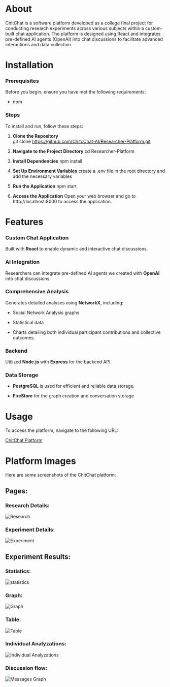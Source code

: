 # About
ChitChat is a software platform developed as a college final project for conducting research experiments across various subjects within a custom-built chat application. The platform is designed using React and integrates pre-defined AI agents (OpenAI) into chat discussions to facilitate advanced interactions and data collection.

# Installation

### Prerequisites

Before you begin, ensure you have met the following requirements:
- npm

### Steps

To install and run, follow these steps:

1. **Clone the Repository**  
   git clone https://github.com/ChitcChat-AI/Researcher-Platform.git

2. **Navigate to the Project Directory**
    cd Researcher-Platform

3. **Install Dependencies**
     npm install

4. **Set Up Environment Variables**
    create a .env file in the root directory and add the necessary variables

6. **Run the Application**
    npm start

7. **Access the Application**
     Open your web browser and go to http://localhost:8000 to access the application. 


# Features
### Custom Chat Application

Built with **React** to enable dynamic and interactive chat discussions.

### AI Integration

Researchers can integrate pre-defined AI agents we created with **OpenAI** into chat discussions.

### Comprehensive Analysis 

Generates detailed analyses using **NetworkX**, including:

- Social Network Analysis graphs 

- Statistical data

- Charts detailing both individual participant contributions and collective outcomes.

### Backend

Utilized **Node.js** with **Express** for the backend API.

### Data Storage

 - **PostgreSQL** is used for efficient and reliable data storage.

 - **FireStore** for the graph creation and conversation storage

# Usage

To access the platform, navigate to the following URL:

[ChitChat Platform](https://chitchat-chat-d9fd9.web.app/login)

# Platform Images

Here are some screenshots of the ChitChat platform:

## Pages:

### Research Details:

![Research](https://github.com/peerfichman/ChitChat/assets/116559858/fb4fce8b-3d83-4bce-8afe-a1f5da173076)


### Experiment Details:

![Experiment](https://github.com/peerfichman/ChitChat/assets/116559858/00a9e3b0-acf5-47f1-a0f3-49c71c3e9090)



## Experiment Results:

### Statistics:

![statistics](https://github.com/peerfichman/ChitChat/assets/116559858/c7a6e88d-5683-4804-a432-546c1e1134a5)

### Graph:

![Graph](https://github.com/peerfichman/ChitChat/assets/116559858/d883057a-d09d-4d45-b78e-46b59558539a)


### Table:

![Table](https://github.com/peerfichman/ChitChat/assets/116559858/2be27cd9-8e1f-4605-89c3-8ec24632e451)


### Individual Analyzations:

![Individual Analyzations](https://github.com/peerfichman/ChitChat/assets/116559858/672cb2f9-f148-486f-9075-0e34dba88c5f)


### Discussion flow:

![Messages Graph](https://github.com/peerfichman/ChitChat/assets/116559858/c9946d7f-4f0b-4206-8c0f-8ae73406f132)




